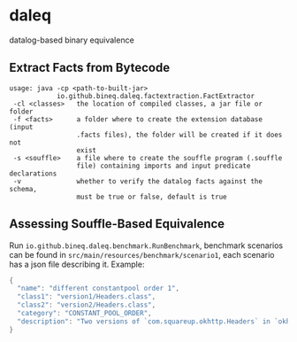 # daleq
datalog-based binary equivalence


## Extract Facts from Bytecode

```
usage: java -cp <path-to-built-jar>
            io.github.bineq.daleq.factextraction.FactExtractor
 -cl <classes>   the location of compiled classes, a jar file or folder
 -f <facts>      a folder where to create the extension database (input
                 .facts files), the folder will be created if it does not
                 exist
 -s <souffle>    a file where to create the souffle program (.souffle
                 file) containing imports and input predicate declarations
 -v              whether to verify the datalog facts against the schema,
                 must be true or false, default is true
```

## Assessing Souffle-Based Equivalence

Run `io.github.bineq.daleq.benchmark.RunBenchmark`, benchmark scenarios can be found in `src/main/resources/benchmark/scenario1`,
each scenario has a json file describing it. Example:

```java
{
  "name": "different constantpool order 1",
  "class1": "version1/Headers.class",
  "class2": "version2/Headers.class",
  "category": "CONSTANT_POOL_ORDER",
  "description": "Two versions of `com.squareup.okhttp.Headers` in `okhttp-2.7.5.jar` built by the developer (Maven-Central) and by Google (GAOSS) respectivly. \nBoth versions differ in the constant pool orders used by the binaries. See `https://github.com/binaryeq/bineq-study-supplementary/tree/main/mvnc-vs-gaoss/example3` for more info."
}
```
